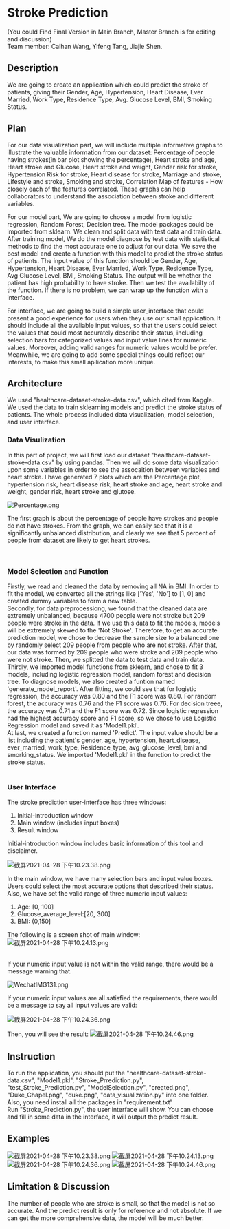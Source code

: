 # Stroke Prediction 
(You could Find Final Version in Main Branch, Master Branch is for editing and discussion)  
Team member: Caihan Wang, Yifeng Tang, Jiajie Shen. 

## Description
We are going to create an application which could predict the stroke of patients, giving their Gender, Age, Hypertension, Heart Disease, Ever Married, Work Type, Residence Type, Avg. Glucose Level, BMI, Smoking Status.

## Plan
For our data visualization part, we will include multiple informative graphs to illustrate the valuable information from our dataset: Percentage of people having strokes(in bar plot showing the percentage), Heart stroke and age, Heart stroke and Glucose, Heart stroke and weight, Gender risk for stroke, Hypertension Risk for stroke, Heart disease for stroke, Marriage and stroke, Lifestyle and stroke, Smoking and stroke, Correlation Map of features - How closely each of the features correlated. These graphs can help collaborators to understand the association between stroke and different variables.  

For our model part, We are going to choose a model from logistic regression, Random Forest, Decision tree. The model packages could be imported from sklearn. We clean and split data with test data and train data. After training model, We do the model diagnose by test data with statistical methods to find the most accurate one to adjust for our data. We save the best model and create a function with this model to predict the stroke status of patients. The input value of this function should be Gender, Age, Hypertension, Heart Disease, Ever Married, Work Type, Residence Type, Avg Glucose Level, BMI, Smoking Status. The output will be whether the patient has high probability to have stroke. Then we test the availabilty of the function. If there is no problem, we can wrap up the function with a interface.  

For interface, we are going to build a simple user_interface that could present a good experience for users when they use our small application. It should include all the avaliable input values, so that the users could select the values that could most accurately describe their status, including selection bars for categorized values and input value lines for numeric values. Moreover, adding valid ranges for numeric values would be prefer. Meanwhile, we are going to add some special things could reflect our interests, to make this small apllication more unique. 



## Architecture
We used "healthcare-dataset-stroke-data.csv", which cited from Kaggle. We used the data to train sklearning models and predict the stroke status of patients. The whole process included data visualization, model selection, and user interface.  

### Data Visulization

In this part of project, we will first load our dataset "healthcare-dataset-stroke-data.csv" by using pandas. Then we will do some data visualization upon some variables in order to see the assocaition between variables and heart stroke. I have generated 7 plots which are the Percentage plot, hypertension risk, heart disease risk, heart stroke and age, heart stroke and weight, gender risk, heart stroke and glutose. 


![Percentage.png](https://i.loli.net/2021/04/28/36VBHXQvLlUYMJG.png)

The first graph is about the percentage of people have strokes and people do not have strokes. From the graph, we can easily see that it is a significantly unbalanced distribution, and clearly we see that 5 percent of people from dataset are likely to get heart strokes.

<br>  



### Model Selection and Function
Firstly, we read and cleaned the data by removing all NA in BMI. In order to fit the model, we converted all the strings like ['Yes', 'No'] to [1, 0] and created dummy variables to form a new table.  
Secondly, for data preprocessiong, we found that the cleaned data are extremely unbalanced, because 4700 people were not stroke but 209 people were stroke in the data. If we use this data to fit the models, models will be extremely skewed to the 'Not Stroke'. Therefore, to get an accurate prediction model, we chose to decrease the sample size to a balanced one by randomly select 209 people from people who are not stroke. After that, our data was formed by 209 people who were stroke and 209 people who were not stroke. Then, we splitted the data to test data and train data.  
Thirdly, we imported model functions from sklearn, and chose to fit 3 models, including logistic regression model, random forest and decision tree. To diagnose models, we also created a funtion named 'generate_model_report'. After fitting, we could see that for logistic regression, the accuracy was 0.80 and the F1 score was 0.80. For random forest, the accuracy was 0.76 and the F1 score was 0.76. For decision treee, the accuracy was 0.71 and the F1 score was 0.72. Since logistic regression had the highest accuracy score and F1 score, so we chose to use Logistic Regression model and saved it as 'Model1.pkl'.  
At last, we created a function named 'Predict'. The input value should be a list including the patient's gender, age, hypertension, heart_disease, ever_married, work_type, Residence_type, avg_glucose_level, bmi and smorking_status. We imported 'Model1.pkl' in the function to predict the stroke status.  
<br>


### User Interface
The stroke prediction user-interface has three windows:
<br>
1. Initial-introduction window
2. Main window (includes input boxes)
3. Result window


Initial-introduction window includes basic information of this tool and disclaimer.


![截屏2021-04-28 下午10.23.38.png](https://i.loli.net/2021/04/28/VmA3QkDqBar6hj7.png)

In the main window, we have many selection bars and input value boxes. Users could select the most accurate options that described their status. Also, we have set the valid range of three numeric input values:
<br>
1. Age: [0, 100]
2. Glucose_average_level:[20, 300]
3. BMI: (0,150]

The following is a screen shot of  main window:
![截屏2021-04-28 下午10.24.13.png](https://i.loli.net/2021/04/28/6Ocjzy5EaQCLZNH.png)

<br>
If your numeric input value is not within the valid range, there would be a message warning that.

![WechatIMG131.png](https://i.loli.net/2021/04/28/5LkNmgSMo6cCQt3.png)

If your numeric input values are all satisfied the requirements, there would be a message to say all input values are valid:

![截屏2021-04-28 下午10.24.36.png](https://i.loli.net/2021/04/28/UP1bSQv3uzIlca8.png)

Then, you will see the result:
![截屏2021-04-28 下午10.24.46.png](https://i.loli.net/2021/04/28/S1YEsC6Ud4ciyMq.png)


## Instruction
To run the application, you should put the "healthcare-dataset-stroke-data.csv", "Model1.pkl", "Stroke_Prrediction.py", "test_Stroke_Prediction.py", "ModelSelection.py", "created.png", "Duke_Chapel.png", "duke.png", "data_visualization.py" into one folder. Also, you need install all the packages in "requirement.txt"  
Run "Stroke_Prediction.py", the user interface will show. You can choose and fill in some data in the interface, it will output the predict result.  

## Examples
![截屏2021-04-28 下午10.23.38.png](https://i.loli.net/2021/04/28/VmA3QkDqBar6hj7.png)
![截屏2021-04-28 下午10.24.13.png](https://i.loli.net/2021/04/28/6Ocjzy5EaQCLZNH.png)
![截屏2021-04-28 下午10.24.36.png](https://i.loli.net/2021/04/28/UP1bSQv3uzIlca8.png)
![截屏2021-04-28 下午10.24.46.png](https://i.loli.net/2021/04/28/S1YEsC6Ud4ciyMq.png)

## Limitation & Discussion
The number of people who are stroke is small, so that the model is not so accurate. And the predict result is only for reference and not absolute. If we can get the more comprehensive data, the model will be much better.  
